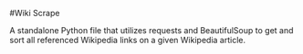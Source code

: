 #Wiki Scrape

A standalone Python file that utilizes requests and BeautifulSoup to get and sort all referenced Wikipedia links on a given Wikipedia article.
